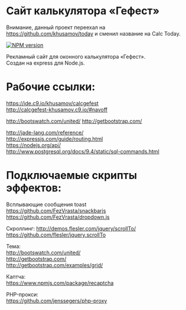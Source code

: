 Сайт калькулятора «Гефест»
========================================

Внимание, данный проект переехал на https://github.com/khusamov/today и сменил название на Calc Today.

[![NPM version](https://badge.fury.io/js/landing-page-gefest.png)](http://badge.fury.io/js/landing-page-gefest)

Рекламный сайт для оконного калькулятора «Гефест».  
Создан на express для Node.js.

Рабочие ссылки:
===============

https://ide.c9.io/khusamov/calcgefest  
http://calcgefest-khusamov.c9.io/#navoff  

http://bootswatch.com/united/
http://getbootstrap.com/

http://jade-lang.com/reference/  
http://expressjs.com/guide/routing.html  
https://nodejs.org/api/  
http://www.postgresql.org/docs/9.4/static/sql-commands.html

Подключаемые скрипты эффектов:
==============================

Всплывающие сообщения toast  
https://github.com/FezVrasta/snackbarjs  
https://github.com/FezVrasta/dropdown.js

Скроллинг:
http://demos.flesler.com/jquery/scrollTo/  
https://github.com/flesler/jquery.scrollTo

Тема:  
http://bootswatch.com/united/  
http://getbootstrap.com/  
http://getbootstrap.com/examples/grid/

Каптча:  
https://www.npmjs.com/package/recaptcha

PHP-прокси:  
https://github.com/jenssegers/php-proxy